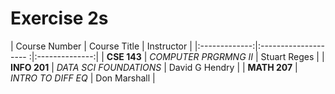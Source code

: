 # Exercise 2s

| Course Number |     Course Title     |   Instructor   |
|:-------------:|:-------------------- :|:--------------:|
|    **CSE 143**    |  _COMPUTER PRGRMNG II_ |  Stuart Reges  |
|    **INFO 201**   | _DATA SCI FOUNDATIONS_ | David G Hendry |
|    **MATH 207**   |   _INTRO TO DIFF EQ_   |  Don Marshall  |
